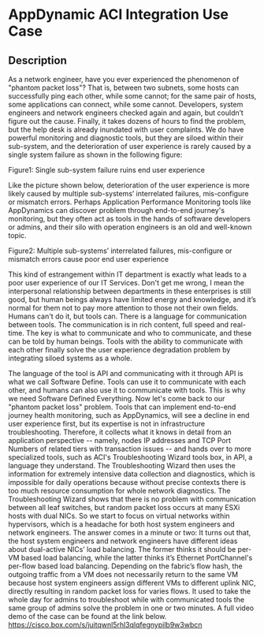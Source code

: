 # AppDynamic ACI Integration Use Case

## Description

As a network engineer, have you ever experienced the phenomenon of "phantom packet loss"? That is, between two subnets, some hosts can successfully ping each other, while some cannot; for the same pair of hosts, some applications can connect, while some cannot. Developers, system engineers and network engineers checked again and again, but couldn’t figure out the cause. Finally, it takes dozens of hours to find the problem, but the help desk is already inundated with user complaints. We do have powerful monitoring and diagnostic tools, but they are siloed within their sub-system, and the deterioration of user experience is rarely caused by a single system failure as shown in the following figure: 

Figure1: Single sub-system failure ruins end user experience <br>

Like the picture shown below, deterioration of the user experience is more likely caused by multiple sub-systems’ interrelated failures, mis-configure or mismatch errors. Perhaps Application Performance Monitoring tools like AppDynamics can discover problem through end-to-end journey's monitoring, but they often act as tools in the hands of software developers or admins, and their silo with operation engineers is an old and well-known topic.
 
Figure2: Multiple sub-systems’ interrelated failures, mis-configure or mismatch errors cause poor end user experience <br>

This kind of estrangement within IT department is exactly what leads to a poor user experience of our IT Services. Don't get me wrong, I mean the interpersonal relationship between departments in these enterprises is still good, but human beings always have limited energy and knowledge, and it’s normal for them not to pay more attention to those not their own fields. Humans can't do it, but tools can. There is a language for communication between tools. The communication is in rich content, full speed and real-time. The key is what to communicate and who to communicate, and these can be told by human beings. Tools with the ability to communicate with each other finally solve the user experience degradation problem by integrating siloed systems as a whole.

The language of the tool is API and communicating with it through API is what we call Software Define. Tools can use it to communicate with each other, and humans can also use it to communicate with tools. This is why we need Software Defined Everything. Now let's come back to our "phantom packet loss" problem. Tools that can implement end-to-end journey health monitoring, such as AppDynamics, will see a decline in end user experience first, but its expertise is not in infrastructure troubleshooting. Therefore, it collects what it knows in detail from an application perspective -- namely, nodes IP addresses and TCP Port Numbers of related tiers with transaction issues --  and hands over to more specialized tools, such as ACI's Troubleshooting Wizard tools box, in API, a language they understand. The Troubleshooting Wizard then uses the information for extremely intensive data collection and diagnostics, which is impossible for daily operations because without precise contexts there is too much resource consumption for whole network diagnostics. The Troubleshooting Wizard shows that there is no problem with communication between all leaf switches, but random packet loss occurs at many ESXi hosts with dual NICs. So we start to focus on virtual networks within hypervisors, which is a headache for both host system engineers and network engineers. The answer comes in a minute or two: It turns out that, the host system engineers and network engineers have different ideas about dual-active NICs’ load balancing. The former thinks it should be per-VM based load balancing, while the latter thinks it’s Ethernet PortChannel's per-flow based load balancing. Depending on the fabric’s flow hash, the outgoing traffic from a VM does not necessarily return to the same VM because host system engineers assign different VMs to different uplink NIC, directly resulting in random packet loss for varies flows. It used to take the whole day for admins to troubleshoot while with communicated tools the same group of admins solve the problem in one or two minutes. A full video demo of the case can be found at the link below.
https://cisco.box.com/s/juitqwnl5rhl3qlqfegnypilb9w3wbcn
